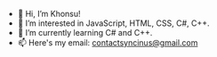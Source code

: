 - 👋 Hi, I’m Khonsu!
- 👀 I’m interested in JavaScript, HTML, CSS, C#, C++.
- 🌱 I’m currently learning C# and C++.
- 📫 Here's my email: contactsyncinus@gmail.com
